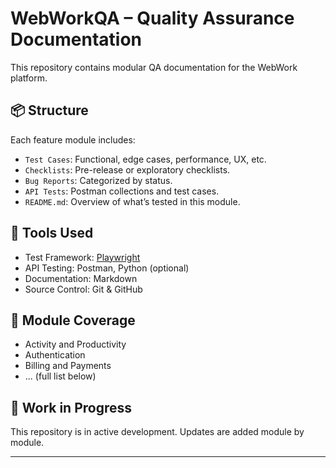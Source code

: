 # WebWorkQA – Quality Assurance Documentation

This repository contains modular QA documentation for the WebWork platform.

## 📦 Structure
Each feature module includes:
- `Test Cases`: Functional, edge cases, performance, UX, etc.
- `Checklists`: Pre-release or exploratory checklists.
- `Bug Reports`: Categorized by status.
- `API Tests`: Postman collections and test cases.
- `README.md`: Overview of what’s tested in this module.

## 🧪 Tools Used
- Test Framework: [Playwright](https://playwright.dev/)
- API Testing: Postman, Python (optional)
- Documentation: Markdown
- Source Control: Git & GitHub

## 🧭 Module Coverage
- Activity and Productivity
- Authentication
- Billing and Payments
- ... (full list below)

## 🚧 Work in Progress
This repository is in active development. Updates are added module by module.

---